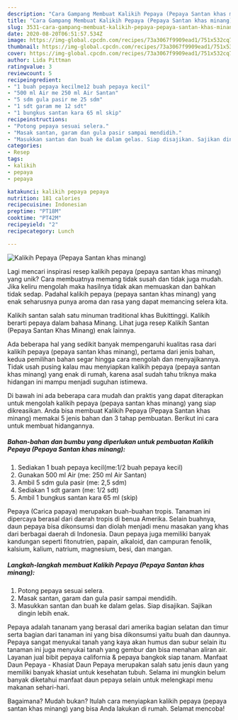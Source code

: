 ```yaml
---
description: "Cara Gampang Membuat Kalikih Pepaya (Pepaya Santan khas minang) Anti Gagal"
title: "Cara Gampang Membuat Kalikih Pepaya (Pepaya Santan khas minang) Anti Gagal"
slug: 3531-cara-gampang-membuat-kalikih-pepaya-pepaya-santan-khas-minang-anti-gagal
date: 2020-08-20T06:51:57.534Z
image: https://img-global.cpcdn.com/recipes/73a3067f9909ead1/751x532cq70/kalikih-pepaya-pepaya-santan-khas-minang-foto-resep-utama.jpg
thumbnail: https://img-global.cpcdn.com/recipes/73a3067f9909ead1/751x532cq70/kalikih-pepaya-pepaya-santan-khas-minang-foto-resep-utama.jpg
cover: https://img-global.cpcdn.com/recipes/73a3067f9909ead1/751x532cq70/kalikih-pepaya-pepaya-santan-khas-minang-foto-resep-utama.jpg
author: Lida Pittman
ratingvalue: 3
reviewcount: 5
recipeingredient:
- "1 buah pepaya kecilme12 buah pepaya kecil"
- "500 ml Air me 250 ml Air Santan"
- "5 sdm gula pasir me 25 sdm"
- "1 sdt garam me 12 sdt"
- "1 bungkus santan kara 65 ml skip"
recipeinstructions:
- "Potong pepaya sesuai selera."
- "Masak santan, garam dan gula pasir sampai mendidih."
- "Masukkan santan dan buah ke dalam gelas. Siap disajikan. Sajikan dingin lebih enak."
categories:
- Resep
tags:
- kalikih
- pepaya
- pepaya

katakunci: kalikih pepaya pepaya 
nutrition: 181 calories
recipecuisine: Indonesian
preptime: "PT18M"
cooktime: "PT42M"
recipeyield: "2"
recipecategory: Lunch

---
```



![Kalikih Pepaya (Pepaya Santan khas minang)](https://img-global.cpcdn.com/recipes/73a3067f9909ead1/751x532cq70/kalikih-pepaya-pepaya-santan-khas-minang-foto-resep-utama.jpg)

Lagi mencari inspirasi resep kalikih pepaya (pepaya santan khas minang) yang unik? Cara membuatnya memang tidak susah dan tidak juga mudah. Jika keliru mengolah maka hasilnya tidak akan memuaskan dan bahkan tidak sedap. Padahal kalikih pepaya (pepaya santan khas minang) yang enak seharusnya punya aroma dan rasa yang dapat memancing selera kita.

Kalikih santan salah satu minuman traditional khas Bukittinggi. Kalikih berarti pepaya dalam bahasa Minang. Lihat juga resep Kalikih Santan (Pepaya Santan Khas Minang) enak lainnya.

Ada beberapa hal yang sedikit banyak mempengaruhi kualitas rasa dari kalikih pepaya (pepaya santan khas minang), pertama dari jenis bahan, kedua pemilihan bahan segar hingga cara mengolah dan menyajikannya. Tidak usah pusing kalau mau menyiapkan kalikih pepaya (pepaya santan khas minang) yang enak di rumah, karena asal sudah tahu triknya maka hidangan ini mampu menjadi suguhan istimewa.


Di bawah ini ada beberapa cara mudah dan praktis yang dapat diterapkan untuk mengolah kalikih pepaya (pepaya santan khas minang) yang siap dikreasikan. Anda bisa membuat Kalikih Pepaya (Pepaya Santan khas minang) memakai 5 jenis bahan dan 3 tahap pembuatan. Berikut ini cara untuk membuat hidangannya.

<!--inarticleads1-->

##### Bahan-bahan dan bumbu yang diperlukan untuk pembuatan Kalikih Pepaya (Pepaya Santan khas minang):

1. Sediakan 1 buah pepaya kecil(me:1/2 buah pepaya kecil)
1. Gunakan 500 ml Air (me: 250 ml Air Santan)
1. Ambil 5 sdm gula pasir (me: 2,5 sdm)
1. Sediakan 1 sdt garam (me: 1/2 sdt)
1. Ambil 1 bungkus santan kara 65 ml (skip)


Pepaya (Carica papaya) merupakan buah-buahan tropis. Tanaman ini dipercaya berasal dari daerah tropis di benua Amerika. Selain buahnya, daun pepaya bisa dikonsumsi dan diolah menjadi menu masakan yang khas dari berbagai daerah di Indonesia. Daun pepaya juga memiliki banyak kandungan seperti fitonutrien, papain, alkaloid, dan campuran fenolik, kalsium, kalium, natrium, magnesium, besi, dan mangan. 

<!--inarticleads2-->

##### Langkah-langkah membuat Kalikih Pepaya (Pepaya Santan khas minang):

1. Potong pepaya sesuai selera.
1. Masak santan, garam dan gula pasir sampai mendidih.
1. Masukkan santan dan buah ke dalam gelas. Siap disajikan. Sajikan dingin lebih enak.


Pepaya adalah tananam yang berasal dari amerika bagian selatan dan timur serta bagian dari tanaman ini yang bisa dikonsumsi yaitu buah dan daunnya. Pepaya sangat menyukai tanah yang kaya akan humus dan subur selain itu tanaman ini juga menyukai tanah yang gembur dan bisa menahan aliran air. Layanan jual bibit pepaya california &amp; pepaya bangkok siap tanam. Manfaat Daun Pepaya - Khasiat Daun Pepaya merupakan salah satu jenis daun yang memiliki banyak khasiat untuk kesehatan tubuh. Selama ini mungkin belum banyak diketahui manfaat daun pepaya selain untuk melengkapi menu makanan sehari-hari. 

Bagaimana? Mudah bukan? Itulah cara menyiapkan kalikih pepaya (pepaya santan khas minang) yang bisa Anda lakukan di rumah. Selamat mencoba!
